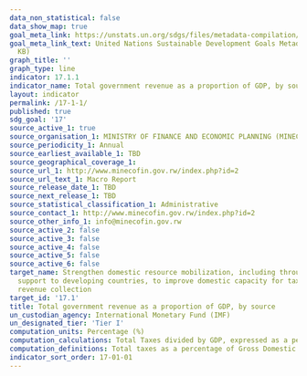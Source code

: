```yaml
---
data_non_statistical: false
data_show_map: true
goal_meta_link: https://unstats.un.org/sdgs/files/metadata-compilation/Metadata-Goal-17.pdf
goal_meta_link_text: United Nations Sustainable Development Goals Metadata (PDF 469
  KB)
graph_title: ''
graph_type: line
indicator: 17.1.1
indicator_name: Total government revenue as a proportion of GDP, by source
layout: indicator
permalink: /17-1-1/
published: true
sdg_goal: '17'
source_active_1: true
source_organisation_1: MINISTRY OF FINANCE AND ECONOMIC PLANNING (MINECOFIN)
source_periodicity_1: Annual
source_earliest_available_1: TBD
source_geographical_coverage_1:
source_url_1: http://www.minecofin.gov.rw/index.php?id=2
source_url_text_1: Macro Report
source_release_date_1: TBD
source_next_release_1: TBD
source_statistical_classification_1: Administrative
source_contact_1: http://www.minecofin.gov.rw/index.php?id=2
source_other_info_1: info@minecofin.gov.rw 
source_active_2: false
source_active_3: false
source_active_4: false
source_active_5: false
source_active_6: false
target_name: Strengthen domestic resource mobilization, including through international
  support to developing countries, to improve domestic capacity for tax and other
  revenue collection
target_id: '17.1'
title: Total government revenue as a proportion of GDP, by source
un_custodian_agency: International Monetary Fund (IMF)
un_designated_tier: 'Tier I'
computation_units: Percentage (%)
computation_calculations: Total Taxes divided by GDP, expressed as a percentage
computation_definitions: Total taxes as a percentage of Gross Domestic Product (GDP). In the OECD classification the term "taxes" is defined as compulsory unrequited payments to general government. The definition of government follows that of the 2008 System of National Accounts (SNA). The important parts of the SNA's conceptual framework and its definitions of the various sectors of the economy have been reflected in the OECD's classification of taxes. The data are predominantly recorded on an accrual basis. Data on tax revenues are recorded without offsets for the administrative expenses connected with tax collection. GDP also follows the definition used in the SNA. The methodology used in compiling the OECD's internally comparable revenue statistics has been carefully developed and refined through consultation with national statisticians and tax policy makers for more than 40 years. It continues to evolve.
indicator_sort_order: 17-01-01
---
```

